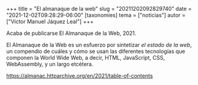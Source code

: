 +++
title = "El almanaque de la web"
slug = "20211202092829740"
date = "2021-12-02T09:28:29-06:00"
[taxonomies]
tema = ["noticias"]
autor = ["Víctor Manuel Jáquez Leal"]
+++

Acaba de publicarse El Almanaque de la Web, 2021.

El Almanaque de la Web es un esfuerzo por sintetizar *el estado de la
web*, un compendio de cuáles y cómo se usan las diferentes tecnologías
que componen la World Wide Web, a decir, HTML, JavaScript, CSS,
WebAssembly, y un largo etcétera.

https://almanac.httparchive.org/en/2021/table-of-contents
